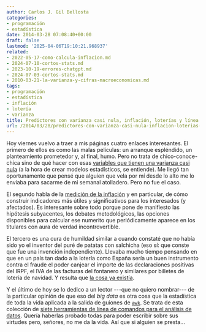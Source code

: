 ```yaml
---
author: Carlos J. Gil Bellosta
categories:
- programación
- estadística
date: 2014-03-28 07:08:40+00:00
draft: false
lastmod: '2025-04-06T19:10:21.968937'
related:
- 2022-05-17-como-calcula-inflacion.md
- 2024-07-10-cortos-stats.md
- 2023-10-19-errores-chatgpt.md
- 2024-07-03-cortos-stats.md
- 2010-03-21-la-varianza-y-cifras-macroeconomicas.md
tags:
- programación
- estadística
- inflación
- lotería
- varianza
title: Predictores con varianza casi nula, inflación, loterías y línea de comandos
url: /2014/03/28/predictores-con-varianza-casi-nula-inflacion-loterias-y-linea-de-comandos/
---
```


Hoy viernes vuelvo a traer a mis páginas cuatro enlaces interesantes. El primero de ellos es como las malas películas: un arranque espléndido, un planteamiento prometedor y, al final, humo. Pero no trata de chico-conoce-chica sino de qué hacer con esas [variables que tienen una varianza casi nula](http://tgmstat.wordpress.com/2014/03/06/near-zero-variance-predictors/) (a la hora de crear modelos estadísticos, se entiende). Me llegó tan oportunamente que pensé que alguien que vela por mí desde lo alto me lo enviaba para sacarme de mi semanal atolladero. Pero no fue el caso.

El segundo habla de la [medición de la inflación](http://www.statslife.org.uk/opinion/1267-how-to-make-changes-to-inflation-statistics-meet-their-users-needs) y en particular, de cómo construir indicadores más útiles y significativos para los interesados (y afectados). Es interesante sobre todo porque pone de manifiesto las hipótesis subyacentes, los debates metodológicos, las opciones disponibles para calcular ese numerito que periódicamente aparece en los titulares con aura de verdad incontrovertible.

El tercero es una cura de humildad similar a cuando constaté que no había sido yo el inventor del puré de patatas con salchicha (eso sí: que conste que fue una invención independiente). Llevaba mucho tiempo pensando en que en un país tan dado a la lotería como España sería un buen instrumento contra el fraude el poder canjear el importe de las declaraciones positivas del IRPF, el IVA de las facturas del fontanero y similares por billetes de lotería de navidad. Y resulta que [la cosa ya existía](http://marginalrevolution.com/marginalrevolution/2014/01/savings-lotteries.html).

Y el último de hoy se lo dedico a un lector ---que no quiero nombrar--- de la particular opinión de que eso del _big data_ es otra cosa que la estadística de toda la vida aplicada a la salida de guiones de [`awk`](https://es.wikipedia.org/wiki/AWK). Se trata de esta colección de [siete herramientas de línea de comandos para el análisis de datos](http://jeroenjanssens.com/2013/09/19/seven-command-line-tools-for-data-science.html). Quería haberlas probado todas para poder escribir sobre sus virtudes pero, señores, no me da la vida. Así que si alguien se presta...
